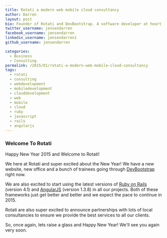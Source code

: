 ```yaml
---
title: Rotati a modern web mobile cloud consultancy
author: Darren
layout: post
bio: Founder of Rotati and DevBootstrap. A software developer at heart who also loves spending time with his family - enjoying cycling, piano, reading and playing games with his daughter Sophia.
twitter_username: jensendarren
facebook_username: jensendarren
linkedin_username: jensendarren1
github_username: jensendarren

categories:
  - Business
  - Consulting
permalink: /2015/01/rotati-a-modern-web-mobile-cloud-consultancy
tags:
  - rotati
  - consulting
  - webdevelopment
  - mobiledevelopment
  - clouddevelopment
  - web
  - mobile
  - cloud
  - ruby
  - javascript
  - rails
  - angularjs
---
```


### Welcome To Rotati

Happy New Year 2015 and Welcome to Rotati!

We here at Rotati and super excited about the New Year! We have a new website, new office and a bunch of trainees going through [DevBootstrap](http://devbootstrap.com) right now.

We are also excited to start using the latest versions of [Ruby on Rails](http://rubyonrails.org) (version 4.1) and [AngularJS](https://angularjs.org/) (version 1.3.8) in all our projects. Both of these frameworks just get better and better and we expect the pace to continue in 2015.

Rotati are also super excited to announce partnerships with lots of local consultancies to ensure we provide the best services to all our clients.

So, once again, lets raise a glass and Happy New Year! We'll see you again very soon.
